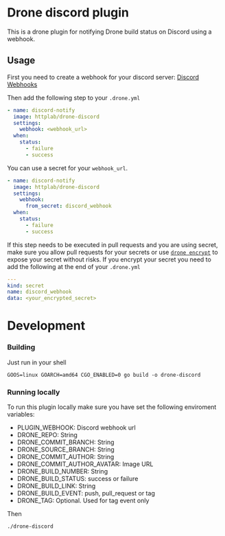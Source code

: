 # Drone discord plugin

This is a drone plugin for notifying Drone build status on Discord using a webhook.
## Usage

First you need to create a webhook for your discord server: [Discord Webhooks](https://support.discord.com/hc/en-us/articles/228383668-Intro-to-Webhooks)

Then add the following step to your `.drone.yml`

```yml
- name: discord-notify
  image: httplab/drone-discord
  settings:
    webhook: <webhook_url>
  when:
    status:
      - failure
      - success
```

You can use a secret for your `webhook_url`.

```yml
- name: discord-notify
  image: httplab/drone-discord
  settings:
    webhook:
      from_secret: discord_webhook
  when:
    status:
      - failure
      - success
```

If this step needs to be executed in pull requests and you are using secret, make sure you allow pull requests for your secrets or use [`drone encrypt`](https://docs.drone.io/secret/encrypted/) to expose your secret  without risks. If you encrypt your secret you need to add the following at the end of your `.drone.yml`
```yml
---
kind: secret
name: discord_webhook
data: <your_encrypted_secret>
```

# Development
### **Building**
Just run in your shell
```shell
GOOS=linux GOARCH=amd64 CGO_ENABLED=0 go build -o drone-discord
```

### **Running locally**
To run this plugin locally make sure you have set the following enviroment variables:

- PLUGIN_WEBHOOK: Discord webhook url
- DRONE_REPO: String
- DRONE_COMMIT_BRANCH: String
- DRONE_SOURCE_BRANCH: String
- DRONE_COMMIT_AUTHOR: String
- DRONE_COMMIT_AUTHOR_AVATAR: Image URL
- DRONE_BUILD_NUMBER: String
- DRONE_BUILD_STATUS: success or failure
- DRONE_BUILD_LINK: String
- DRONE_BUILD_EVENT: push, pull_request or tag
- DRONE_TAG: Optional. Used for tag event only

Then
```shell
./drone-discord
```
